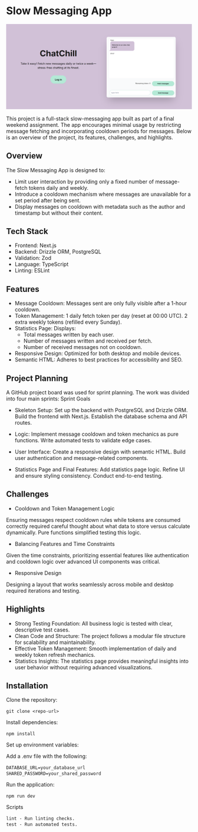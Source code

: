 # Slow Messaging App

<img src="./image.png" alt="hero image">

This project is a full-stack slow-messaging app built as part of a final weekend assignment. The app encourages minimal usage by restricting message fetching and incorporating cooldown periods for messages. Below is an overview of the project, its features, challenges, and highlights.

## Overview

The Slow Messaging App is designed to:

- Limit user interaction by providing only a fixed number of message-fetch tokens daily and weekly.
- Introduce a cooldown mechanism where messages are unavailable for a set period after being sent.
- Display messages on cooldown with metadata such as the author and timestamp but without their content.

## Tech Stack

- Frontend: Next.js
- Backend: Drizzle ORM, PostgreSQL
- Validation: Zod
- Language: TypeScript
- Linting: ESLint

## Features

- Message Cooldown: Messages sent are only fully visible after a 1-hour cooldown.
- Token Management:
  1 daily fetch token per day (reset at 00:00 UTC).
  2 extra weekly tokens (refilled every Sunday).
- Statistics Page: Displays:
  - Total messages written by each user.
  - Number of messages written and received per fetch.
  - Number of received messages not on cooldown.
- Responsive Design: Optimized for both desktop and mobile devices.
- Semantic HTML: Adheres to best practices for accessibility and SEO.

## Project Planning

A GitHub project board was used for sprint planning. The work was divided into four main sprints:
Sprint Goals

- Skeleton Setup:
  Set up the backend with PostgreSQL and Drizzle ORM.
  Build the frontend with Next.js.
  Establish the database schema and API routes.

- Logic:
  Implement message cooldown and token mechanics as pure functions.
  Write automated tests to validate edge cases.

- User Interface:
  Create a responsive design with semantic HTML.
  Build user authentication and message-related components.

- Statistics Page and Final Features:
  Add statistics page logic.
  Refine UI and ensure styling consistency.
  Conduct end-to-end testing.

## Challenges

- Cooldown and Token Management Logic

Ensuring messages respect cooldown rules while tokens are consumed correctly required careful thought about what data to store versus calculate dynamically. Pure functions simplified testing this logic.

- Balancing Features and Time Constraints

Given the time constraints, prioritizing essential features like authentication and cooldown logic over advanced UI components was critical.

- Responsive Design

Designing a layout that works seamlessly across mobile and desktop required iterations and testing.

## Highlights

- Strong Testing Foundation: All business logic is tested with clear, descriptive test cases.
- Clean Code and Structure: The project follows a modular file structure for scalability and maintainability.
- Effective Token Management: Smooth implementation of daily and weekly token refresh mechanics.
- Statistics Insights: The statistics page provides meaningful insights into user behavior without requiring advanced visualizations.

## Installation

Clone the repository:

    git clone <repo-url>

Install dependencies:

    npm install

Set up environment variables:

Add a .env file with the following:

    DATABASE_URL=your_database_url
    SHARED_PASSWORD=your_shared_password

Run the application:

    npm run dev

Scripts

    lint - Run linting checks.
    test - Run automated tests.
